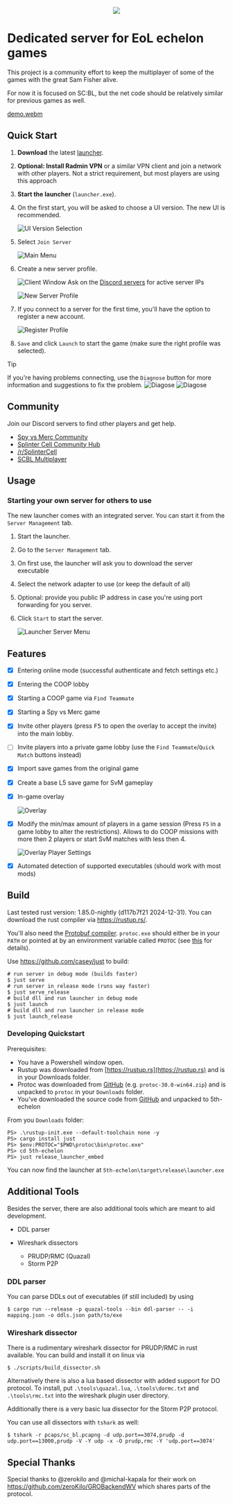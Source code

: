 <p align="center">
    <img src="./docs/logo.png">
</p>

# Dedicated server for EoL echelon games

This project is a community effort to keep the multiplayer of some
of the games with the great Sam Fisher alive.

For now it is focused on SC:BL, but the net code should be relatively
similar for previous games as well.

[demo.webm](https://github.com/user-attachments/assets/89b33088-aa56-441c-bedc-866c7fa15f1f)

## Quick Start

1.  **Download** the latest [launcher](https://github.com/unixoide/5th-echelon/releases/latest).
2.  **Optional: Install Radmin VPN** or a similar VPN client and join a network with other players. Not a strict requirement, but most players are using this approach
3.  **Start the launcher** (`launcher.exe`).
4.  On the first start, you will be asked to choose a UI version. The new UI is recommended.

    ![UI Version Selection](./docs/ui_version_selection_startup.png)

5.  Select `Join Server`

    ![Main Menu](./docs/launcher_main_menu_annotated.png)

6.  Create a new server profile.

    ![Client Window](./docs/launcher_client_menu.png)
    Ask on the [Discord servers](#community) for active server IPs

    ![New Server Profile](./docs/add_profile_annotated.png)

7.  If you connect to a server for the first time, you'll have the option to register a new account.

    ![Register Profile](./docs/add_profile_register.png)

8.  `Save` and click `Launch` to start the game (make sure the right profile was selected).

> [!TIP]
> If you're having problems connecting, use the `Diagnose` button for more information and suggestions to fix the problem.
> ![Diagose](./docs/launcher_diagnose_red.png)
> ![Diagose](./docs/launcher_diagnose_green.png)

## Community

Join our Discord servers to find other players and get help.

- [Spy vs Merc Community](https://discord.com/invite/YgccjKPUNm)
- [Splinter Cell Community Hub](https://discord.com/invite/ubX9D9v)
- [/r/SplinterCell](https://discord.gg/ywdszwF)
- [SCBL Multiplayer](https://discord.gg/uJH5Sv5Zw3)

## Usage

### Starting your own server for others to use

The new launcher comes with an integrated server. You can start it from the `Server Management` tab.

1.  Start the launcher.
2.  Go to the `Server Management` tab.
3.  On first use, the launcher will ask you to download the server executable
4.  Select the network adapter to use (or keep the default of all)
5.  Optional: provide you public IP address in case you're using port forwarding for you server. 
3.  Click `Start` to start the server.

    ![Launcher Server Menu](./docs/launcher_server_menu_started.png)


## Features

- [X] Entering online mode (successful authenticate and fetch settings etc.)
- [X] Entering the COOP lobby
- [X] Starting a COOP game via `Find Teammate`
- [X] Starting a Spy vs Merc game
- [X] Invite other players (press <kbd>F5</kbd> to open the overlay to accept the invite) into the main lobby.
- [ ] Invite players into a private game lobby (use the `Find Teammate`/`Quick Match` buttons instead)
- [X] Import save games from the original game
- [X] Create a base L5 save game for SvM gameplay
- [X] In-game overlay

  ![Overlay](./docs/overlay_msg.png)
- [X] Modify the min/max amount of players in a game session (Press `F5` in a game lobby to alter the restrictions). 
      Allows to do COOP missions with more then 2 players or start SvM matches with less then 4.

  ![Overlay Player Settings](./docs/overlay_player_requirements.png)

- [X] Automated detection of supported executables (should work with most mods)

## Build

Last tested rust version: 1.85.0-nightly (d117b7f21 2024-12-31). You can download the rust compiler via https://rustup.rs/.

You'll also need the [Protobuf compiler](https://github.com/protocolbuffers/protobuf/releases/latest). `protoc.exe` should either
be in your `PATH` or pointed at by an environment variable called `PROTOC` (see [this](https://docs.rs/prost-build/latest/prost_build/#sourcing-protoc) for details).

Use https://github.com/casey/just to build:

```shell
# run server in debug mode (builds faster)
$ just serve
# run server in release mode (runs way faster)
$ just serve_release
# build dll and run launcher in debug mode
$ just launch
# build dll and run launcher in release mode
$ just launch_release
```

### Developing Quickstart

Prerequisites:

- You have a Powershell window open.
- Rustup was downloaded from [https://rustup.rs](https://rustup.rs) and is in your Downloads folder.
- Protoc was downloaded from [GitHub](https://github.com/protocolbuffers/protobuf/releases/latest) (e.g. `protoc-30.0-win64.zip`) and is unpacked to `protoc` in your `Downloads` folder.
- You've downloaded the source code from [GitHub](https://github.com/unixoide/5th-echelon/releases/latest/) and unpacked to 5th-echelon

From you `Downloads` folder:

```shell
PS> .\rustup-init.exe --default-toolchain none -y
PS> cargo install just
PS> $env:PROTOC="$PWD\protoc\bin\protoc.exe"
PS> cd 5th-echelon
PS> just release_launcher_embed
```

You can now find the launcher at `5th-echelon\target\release\launcher.exe`

## Additional Tools

Besides the server, there are also additional tools which are meant to aid development.

- DDL parser
- Wireshark dissectors

  - PRUDP/RMC (Quazal)
  - Storm P2P

### DDL parser

You can parse DDLs out of executables (if still included) by using

```shell
$ cargo run --release -p quazal-tools --bin ddl-parser -- -i mapping.json -o ddls.json path/to/exe
```

### Wireshark dissector

There is a rudimentary wireshark dissector for PRUDP/RMC in rust available. You can build and install it on linux via

```shell
$ ./scripts/build_dissector.sh
```

Alternatively there is also a lua based dissector with added support for DO protocol. To install, put `.\tools\quazal.lua`, `.\tools\dormc.txt` and `.\tools\rmc.txt` into the wireshark plugin user directory.

Additionally there is a very basic lua dissector for the Storm P2P protocol.

You can use all dissectors with `tshark` as well:

```
$ tshark -r pcaps/sc_bl.pcapng -d udp.port==3074,prudp -d udp.port==13000,prudp -V -Y udp -x -O prudp,rmc -Y 'udp.port==3074'
```

## Special Thanks

Special thanks to @zerokilo and @michal-kapala for their work on https://github.com/zeroKilo/GROBackendWV
which shares parts of the protocol.
